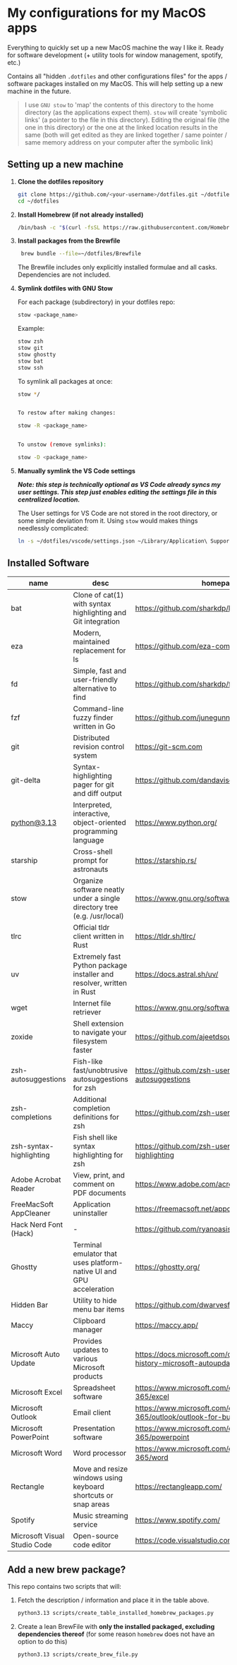 # My configurations for my MacOS apps 

Everything to quickly set up a new MacOS machine the way I like it. Ready for software development (+ utility tools for window management, spotify, etc.)

Contains all "hidden `.dotfiles` and other configurations files" for the apps / software packages installed on my MacOS. 
This will help setting up a new machine in the future. 

> I use `GNU stow` to 'map' the contents of this directory to the home directory (as the applications expect them). `stow` will create 'symbolic links' (a pointer to the file in this directory). Editing the original file (the one in this directory) or the one at the linked location results in the same (both will get edited as they are linked together / same pointer / same memory address on your computer after the symbolic link)

## Setting up a new machine 
1. **Clone the dotfiles repository**
	```bash
	git clone https://github.com/<your-username>/dotfiles.git ~/dotfiles
	cd ~/dotfiles
	```

2. **Install Homebrew (if not already installed)**
	```bash 
	/bin/bash -c "$(curl -fsSL https://raw.githubusercontent.com/Homebrew/install/HEAD/install.sh)"
	```
4. **Install packages from the Brewfile**

   ```bash
	brew bundle --file=~/dotfiles/Brewfile
	```
	The Brewfile includes only explicitly installed formulae and all casks. Dependencies are not included.

1. **Symlink dotfiles with GNU Stow**

	For each package (subdirectory) in your dotfiles repo:
	```bash
	stow <package_name>
	```

	Example:
	```bash
	stow zsh
	stow git
	stow ghostty
	stow bat
	stow ssh
	```

	To symlink all packages at once:
	```bash
	stow */


	To restow after making changes:

	stow -R <package_name>


	To unstow (remove symlinks):

	stow -D <package_name>
	```
1. **Manually symlink the VS Code settings**
   
   ***Note: this step is technically optional as VS Code already syncs my user settings. This step just enables editing the settings file in this centralized location.***
   
   The User settings for VS Code are not stored in the root directory, or some simple deviation from it. Using `stow` would makes things needlessly complicated: 
   ```bash
   ln -s ~/dotfiles/vscode/settings.json ~/Library/Application\ Support/Code/User/settings.json
   ```

## Installed Software

|name|desc|homepage|formula/cask
|----|----|--------|------------
bat|Clone of cat(1) with syntax highlighting and Git integration|https://github.com/sharkdp/bat|formula
eza|Modern, maintained replacement for ls|https://github.com/eza-community/eza|formula
fd|Simple, fast and user-friendly alternative to find|https://github.com/sharkdp/fd|formula
fzf|Command-line fuzzy finder written in Go|https://github.com/junegunn/fzf|formula
git|Distributed revision control system|https://git-scm.com|formula
git-delta|Syntax-highlighting pager for git and diff output|https://github.com/dandavison/delta|formula
python@3.13|Interpreted, interactive, object-oriented programming language|https://www.python.org/|formula
starship|Cross-shell prompt for astronauts|https://starship.rs/|formula
stow|Organize software neatly under a single directory tree (e.g. /usr/local)|https://www.gnu.org/software/stow/|formula
tlrc|Official tldr client written in Rust|https://tldr.sh/tlrc/|formula
uv|Extremely fast Python package installer and resolver, written in Rust|https://docs.astral.sh/uv/|formula
wget|Internet file retriever|https://www.gnu.org/software/wget/|formula
zoxide|Shell extension to navigate your filesystem faster|https://github.com/ajeetdsouza/zoxide|formula
zsh-autosuggestions|Fish-like fast/unobtrusive autosuggestions for zsh|https://github.com/zsh-users/zsh-autosuggestions|formula
zsh-completions|Additional completion definitions for zsh|https://github.com/zsh-users/zsh-completions|formula
zsh-syntax-highlighting|Fish shell like syntax highlighting for zsh|https://github.com/zsh-users/zsh-syntax-highlighting|formula
Adobe Acrobat Reader|View, print, and comment on PDF documents|https://www.adobe.com/acrobat/pdf-reader.html|cask
FreeMacSoft AppCleaner|Application uninstaller|https://freemacsoft.net/appcleaner/|cask
Hack Nerd Font (Hack)|-|https://github.com/ryanoasis/nerd-fonts|cask
Ghostty|Terminal emulator that uses platform-native UI and GPU acceleration|https://ghostty.org/|cask
Hidden Bar|Utility to hide menu bar items|https://github.com/dwarvesf/hidden/|cask
Maccy|Clipboard manager|https://maccy.app/|cask
Microsoft Auto Update|Provides updates to various Microsoft products|https://docs.microsoft.com/officeupdates/release-history-microsoft-autoupdate|cask
Microsoft Excel|Spreadsheet software|https://www.microsoft.com/en-US/microsoft-365/excel|cask
Microsoft Outlook|Email client|https://www.microsoft.com/en-us/microsoft-365/outlook/outlook-for-business|cask
Microsoft PowerPoint|Presentation software|https://www.microsoft.com/en-US/microsoft-365/powerpoint|cask
Microsoft Word|Word processor|https://www.microsoft.com/en-US/microsoft-365/word|cask
Rectangle|Move and resize windows using keyboard shortcuts or snap areas|https://rectangleapp.com/|cask
Spotify|Music streaming service|https://www.spotify.com/|cask
Microsoft Visual Studio Code|Open-source code editor|https://code.visualstudio.com/|cask

## Add a new brew package? 
This repo contains two scripts that will: 
1. Fetch the description / information and place it in the table above.  
	```bash
	python3.13 scripts/create_table_installed_homebrew_packages.py
	```
2. Create a lean BrewFile with **only the installed packaged, excluding dependencies thereof** (for some reason `homebrew` does not have an option to do this)
	```bash
	python3.13 scripts/create_brew_file.py
	```